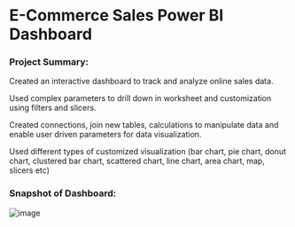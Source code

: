 # E-Commerce Sales Power BI Dashboard 

### Project Summary:

Created an interactive dashboard to track and analyze online sales data.

Used complex parameters to drill down in worksheet and customization using filters and slicers.

Created connections, join new tables, calculations to manipulate data and enable user driven parameters for data visualization.

Used different types of customized visualization (bar chart, pie chart, donut chart, clustered bar chart, scattered chart, line chart, area chart, map, slicers etc)

### Snapshot of Dashboard:

![image](https://github.com/ArpiteshSrivastava/Power_BI_Dashboard_Project/assets/130818503/7cd793b0-b02f-4a3f-90f2-aa3c56b11271)


